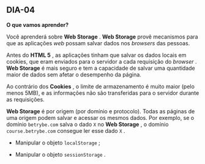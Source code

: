 ## DIA-04

**O que vamos aprender?**

Você aprenderá sobre  **Web Storage** .  **Web Storage** provê mecanismos para que as aplicações  _web_ possam salvar dados nos  _browsers_ das pessoas.

Antes do  **HTML 5** , as aplicações tinham que salvar os dados locais em cookies, que eram enviados para o servidor a cada requisição do  _browser_ .  **Web Storage** é mais seguro e tem a capacidade de salvar uma quantidade maior de dados sem afetar o desempenho da página.

Ao contrário dos  **Cookies** , o limite de armazenamento é muito maior (pelo menos 5MB), e as informações não são transferidas para o servidor durante as requisições.

**Web Storage** é por origem (por domínio e protocolo). Todas as páginas de uma origem podem salvar e acessar os mesmos dados. Por exemplo, se o domínio  `betrybe.com`  salva o dado  `X`  no  **Web Storage** , o domínio  `course.betrybe.com`  consegue ler esse dado  `X`  .

-   Manipular o objeto  `localStorage`  ;
    
-   Manipular o objeto  `sessionStorage`  .

